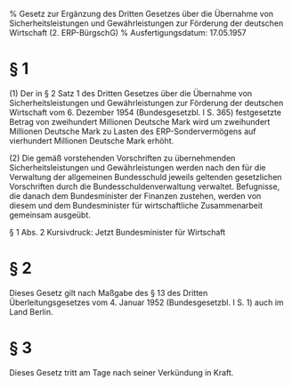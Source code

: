 % Gesetz zur Ergänzung des Dritten Gesetzes über die Übernahme von Sicherheitsleistungen und Gewährleistungen zur Förderung der deutschen Wirtschaft  (2. ERP-BürgschG)
% Ausfertigungsdatum: 17.05.1957
 
# § 1

(1) Der in § 2 Satz 1 des Dritten Gesetzes über die Übernahme von Sicherheitsleistungen und Gewährleistungen zur Förderung der deutschen Wirtschaft vom 6. Dezember 1954 (Bundesgesetzbl. I S. 365) festgesetzte Betrag von zweihundert Millionen Deutsche Mark wird um zweihundert Millionen Deutsche Mark zu Lasten des ERP-Sondervermögens auf vierhundert Millionen Deutsche Mark erhöht.

(2) Die gemäß vorstehenden Vorschriften zu übernehmenden Sicherheitsleistungen und Gewährleistungen werden nach den für die Verwaltung der allgemeinen Bundesschuld jeweils geltenden gesetzlichen Vorschriften durch die Bundesschuldenverwaltung verwaltet. Befugnisse, die danach dem Bundesminister der Finanzen zustehen, werden von diesem und dem Bundesminister für wirtschaftliche Zusammenarbeit gemeinsam ausgeübt.

§ 1 Abs. 2 Kursivdruck: Jetzt Bundesminister für Wirtschaft

# § 2

Dieses Gesetz gilt nach Maßgabe des § 13 des Dritten Überleitungsgesetzes vom 4. Januar 1952 (Bundesgesetzbl. I S. 1) auch im Land Berlin.

# § 3

Dieses Gesetz tritt am Tage nach seiner Verkündung in Kraft.
